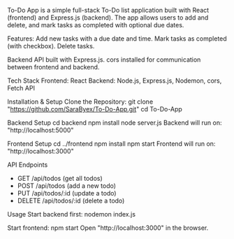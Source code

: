 To-Do App is a simple full-stack To-Do list application built with React (frontend) and Express.js (backend).  The app allows users to add and delete, and mark tasks as completed with optional due dates.

Features: Add new tasks with a due date and time.
Mark tasks as completed (with checkbox).
Delete tasks.

Backend API built with Express.js.
cors installed for communication between frontend and backend.

Tech Stack
Frontend: React 
Backend: Node.js, Express.js, Nodemon, cors, Fetch API

Installation & Setup
Clone the Repository: git clone "https://github.com/SaraByex/To-Do-App.git"
cd To-Do-App

Backend Setup
cd backend
npm install
node server.js
Backend will run on: "http://localhost:5000"

Frontend Setup
cd ../frontend
npm install
npm start
Frontend will run on: "http://localhost:3000"

API Endpoints
- GET	/api/todos	(get all todos)
- POST	/api/todos	(add a new todo)
- PUT	/api/todos/:id	(update a todo)
- DELETE	/api/todos/:id	(delete a todo)

Usage
Start backend first:
nodemon index.js

Start frontend:
npm start
Open "http://localhost:3000" in the browser.
